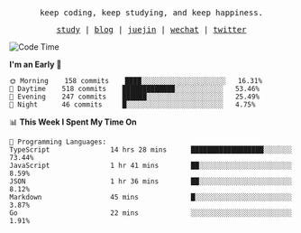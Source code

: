 <p align="center">
  <samp>
    <span>keep coding, keep studying, and keep happiness.</span>
  </samp>
</p>

<p align="center">
  <samp>
    <a href="https://github.com/ouduidui/fe-study">study</a> |
    <a href="https://deweyou.me">blog</a>  |
    <a href="https://juejin.cn/user/4309700183594366">juejin</a> |
    <a href="https://user-images.githubusercontent.com/54696834/165071004-6509e3f2-90c3-448c-9d92-3da42b0c2021.jpeg">wechat</a> |
    <a href="https://twitter.com/ouduidui">twitter</a>
  </samp>
</p>

<!--START_SECTION:waka-->
![Code Time](http://img.shields.io/badge/Code%20Time-2%2C267%20hrs%2033%20mins-blue)

**I'm an Early 🐤** 

```text
🌞 Morning    158 commits    ████░░░░░░░░░░░░░░░░░░░░░   16.31% 
🌆 Daytime    518 commits    █████████████░░░░░░░░░░░░   53.46% 
🌃 Evening    247 commits    ██████░░░░░░░░░░░░░░░░░░░   25.49% 
🌙 Night      46 commits     █░░░░░░░░░░░░░░░░░░░░░░░░   4.75%

```


📊 **This Week I Spent My Time On** 

```text
💬 Programming Languages: 
TypeScript               14 hrs 28 mins      ██████████████████░░░░░░░   73.44% 
JavaScript               1 hr 41 mins        ██░░░░░░░░░░░░░░░░░░░░░░░   8.59% 
JSON                     1 hr 36 mins        ██░░░░░░░░░░░░░░░░░░░░░░░   8.12% 
Markdown                 45 mins             █░░░░░░░░░░░░░░░░░░░░░░░░   3.87% 
Go                       22 mins             ░░░░░░░░░░░░░░░░░░░░░░░░░   1.91%

```


<!--END_SECTION:waka-->
